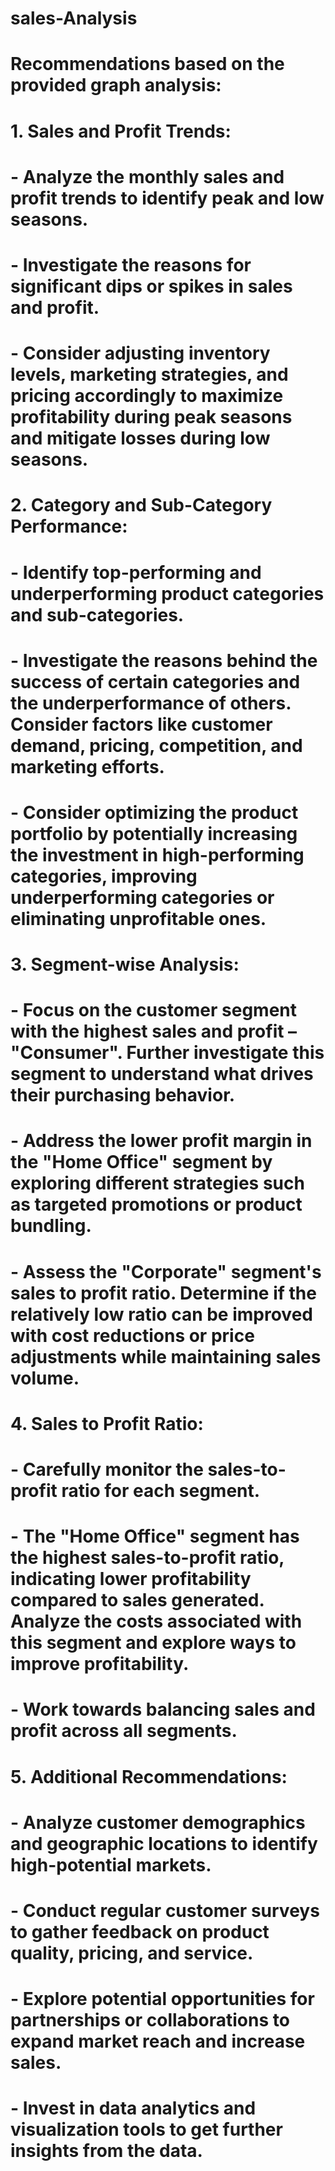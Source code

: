 # sales-Analysis

# Recommendations based on the provided graph analysis:

# 1. Sales and Profit Trends:
# - Analyze the monthly sales and profit trends to identify peak and low seasons.
# - Investigate the reasons for significant dips or spikes in sales and profit.
# - Consider adjusting inventory levels, marketing strategies, and pricing accordingly to maximize profitability during peak seasons and mitigate losses during low seasons.


# 2. Category and Sub-Category Performance:
# - Identify top-performing and underperforming product categories and sub-categories.
# - Investigate the reasons behind the success of certain categories and the underperformance of others.  Consider factors like customer demand, pricing, competition, and marketing efforts.
# - Consider optimizing the product portfolio by potentially increasing the investment in high-performing categories, improving underperforming categories or eliminating unprofitable ones.


# 3. Segment-wise Analysis:
# - Focus on the customer segment with the highest sales and profit – "Consumer".  Further investigate this segment to understand what drives their purchasing behavior.
# - Address the lower profit margin in the "Home Office" segment by exploring different strategies such as targeted promotions or product bundling.
# - Assess the "Corporate" segment's sales to profit ratio.  Determine if the relatively low ratio can be improved with cost reductions or price adjustments while maintaining sales volume.


# 4. Sales to Profit Ratio:
# - Carefully monitor the sales-to-profit ratio for each segment.
# -  The "Home Office" segment has the highest sales-to-profit ratio, indicating lower profitability compared to sales generated.  Analyze the costs associated with this segment and explore ways to improve profitability.
# -  Work towards balancing sales and profit across all segments.


# 5. Additional Recommendations:
# - Analyze customer demographics and geographic locations to identify high-potential markets.
# - Conduct regular customer surveys to gather feedback on product quality, pricing, and service.
# - Explore potential opportunities for partnerships or collaborations to expand market reach and increase sales.
# - Invest in data analytics and visualization tools to get further insights from the data.

